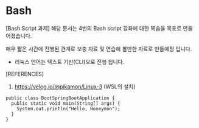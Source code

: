 # Bash
[Bash Script 과제]
해당 문서는 4번의 Bash script 강좌에 대한 복습을 목표로 만들어졌습니다.

매우 짧은 시간에 진행된 관계로 보충 자료 및 연습해 볼만한 자료로 만들예정 입니다.

- 리눅스 언어는 텍스트 기반(CLI)으로 진행 됩니다.






[REFERENCES]
1. https://velog.io/@pikamon/Linux-3 (WSL의 설치)

```
public class BootSpringBootApplication {
  public static void main(String[] args) {
    System.out.println("Hello, Honeymon");
  }
}
```
